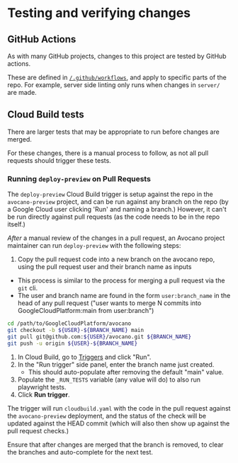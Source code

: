 # Testing and verifying changes

## GitHub Actions

As with many GitHub projects, changes to this project are tested by GitHub actions. 

These are defined in [`/.github/workflows`](/.github/workflows), and apply to specific parts of the repo. For example, 
server side linting only runs when changes in `server/` are made. 

## Cloud Build tests

There are larger tests that may be appropriate to run before changes are merged. 

For these changes, there is a manual process to follow, as not all pull requests should trigger these tests. 

### Running `deploy-preview` on Pull Requests

The `deploy-preview` Cloud Build trigger is setup against the repo in the `avocano-preview` project, and can be run against any branch on the repo (by a Google Cloud user clicking 'Run' and naming a branch.) However, it can't be run directly against pull requests (as the code needs to be in the repo itself.)

_After_ a manual review of the changes in a pull request, an Avocano project maintainer can run `deploy-preview` with the following steps: 

1.  Copy the pull request code into a new branch on the avocano repo, using the pull request user and their branch name as inputs
   * This process is similar to the process for merging a pull request via the `git` cli. 
   * The user and branch name are found in the form `user:branch_name` in the head of any pull request ("user wants to merge N commits into GoogleCloudPlatform:main from user:branch")

```bash
cd /path/to/GoogleCloudPlatform/avocano
git checkout -b ${USER}-${BRANCH_NAME} main
git pull git@github.com:${USER}/avocano.git ${BRANCH_NAME}
git push -u origin ${USER}-${BRANCH_NAME}
```

1. In Cloud Build, go to [Triggers](https://console.cloud.google.com/cloud-build/triggers?project=avocano-preview) and click "Run". 
1. In the "Run trigger" side panel, enter the branch name just created. 
   * This should auto-populate after removing the default "main" value. 
1. Populate the `_RUN_TESTS` variable (any value will do) to also run playwright tests. 
1. Click **Run trigger**. 


The trigger will run `cloudbuild.yaml` with the code in the pull request against the `avocano-preview` deployment, and the status of the check will be updated against the HEAD commit (which will also then show up against the pull request checks.)

Ensure that after changes are merged that the branch is removed, to clear the branches and auto-complete for the next test. 
